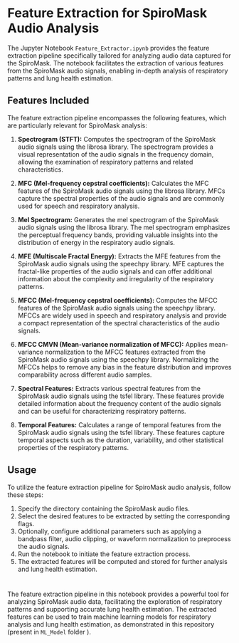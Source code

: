 # Feature Extraction for SpiroMask Audio Analysis

The Jupyter Notebook `Feature_Extractor.ipynb` provides the feature extraction pipeline specifically tailored for analyzing audio data captured for the SpiroMask. The notebook facilitates the extraction of various features from the SpiroMask audio signals, enabling in-depth analysis of respiratory patterns and lung health estimation.

## Features Included

The feature extraction pipeline encompasses the following features, which are particularly relevant for SpiroMask analysis:

1. **Spectrogram (STFT):** Computes the spectrogram of the SpiroMask audio signals using the librosa library. The spectrogram provides a visual representation of the audio signals in the frequency domain, allowing the examination of respiratory patterns and related characteristics.

2. **MFC (Mel-frequency cepstral coefficients):** Calculates the MFC features of the SpiroMask audio signals using the librosa library. MFCs capture the spectral properties of the audio signals and are commonly used for speech and respiratory analysis.

3. **Mel Spectrogram:** Generates the mel spectrogram of the SpiroMask audio signals using the librosa library. The mel spectrogram emphasizes the perceptual frequency bands, providing valuable insights into the distribution of energy in the respiratory audio signals.

4. **MFE (Multiscale Fractal Energy):** Extracts the MFE features from the SpiroMask audio signals using the speechpy library. MFE captures the fractal-like properties of the audio signals and can offer additional information about the complexity and irregularity of the respiratory patterns.

5. **MFCC (Mel-frequency cepstral coefficients):** Computes the MFCC features of the SpiroMask audio signals using the speechpy library. MFCCs are widely used in speech and respiratory analysis and provide a compact representation of the spectral characteristics of the audio signals.

6. **MFCC CMVN (Mean-variance normalization of MFCC):** Applies mean-variance normalization to the MFCC features extracted from the SpiroMask audio signals using the speechpy library. Normalizing the MFCCs helps to remove any bias in the feature distribution and improves comparability across different audio samples.

7. **Spectral Features:** Extracts various spectral features from the SpiroMask audio signals using the tsfel library. These features provide detailed information about the frequency content of the audio signals and can be useful for characterizing respiratory patterns.

8. **Temporal Features:** Calculates a range of temporal features from the SpiroMask audio signals using the tsfel library. These features capture temporal aspects such as the duration, variability, and other statistical properties of the respiratory patterns.

## Usage

To utilize the feature extraction pipeline for SpiroMask audio analysis, follow these steps:

1. Specify the directory containing the SpiroMask audio files.
2. Select the desired features to be extracted by setting the corresponding flags.
3. Optionally, configure additional parameters such as applying a bandpass filter, audio clipping, or waveform normalization to preprocess the audio signals.
4. Run the notebook to initiate the feature extraction process.
5. The extracted features will be computed and stored for further analysis and lung health estimation.

#

The feature extraction pipeline in this notebook provides a powerful tool for analyzing SpiroMask audio data, facilitating the exploration of respiratory patterns and supporting accurate lung health estimation. The extracted features can be used to train machine learning models for respiratory analysis and lung health estimation, as demonstrated in this repository (present in `ML_Model` folder ).

#